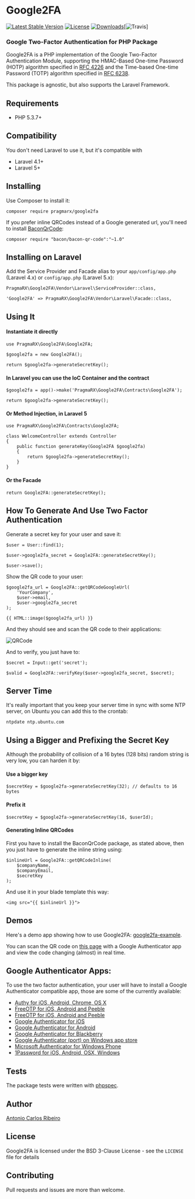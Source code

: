 # Google2FA

[![Latest Stable Version](https://img.shields.io/packagist/v/pragmarx/google2fa.svg?style=flat-square)](https://packagist.org/packages/pragmarx/google2fa) [![License](https://img.shields.io/badge/license-BSD_3_Clause-brightgreen.svg?style=flat-square)](LICENSE) [![Downloads](https://img.shields.io/packagist/dt/pragmarx/google2fa.svg?style=flat-square)](https://packagist.org/packages/pragmarx/google2fa)[![Travis](https://img.shields.io/travis/antonioribeiro/google2fa.svg?style=flat-square)]

### Google Two-Factor Authentication for PHP Package

Google2FA is a PHP implementation of the Google Two-Factor Authentication Module, supporting the HMAC-Based One-time Password (HOTP) algorithm specified in [RFC 4226](https://tools.ietf.org/html/rfc4226) and the Time-based One-time Password (TOTP) algorithm specified in [RFC 6238](https://tools.ietf.org/html/rfc6238).

This package is agnostic, but also supports the Laravel Framework.

## Requirements

- PHP 5.3.7+

## Compatibility

You don't need Laravel to use it, but it's compatible with

- Laravel 4.1+
- Laravel 5+

## Installing

Use Composer to install it:

    composer require pragmarx/google2fa

If you prefer inline QRCodes instead of a Google generated url, you'll need to install [BaconQrCode](https://github.com/Bacon/BaconQrCode):
  
    composer require "bacon/bacon-qr-code":"~1.0"

## Installing on Laravel

Add the Service Provider and Facade alias to your `app/config/app.php` (Laravel 4.x) or `config/app.php` (Laravel 5.x):

    PragmaRX\Google2FA\Vendor\Laravel\ServiceProvider::class,

    'Google2FA' => PragmaRX\Google2FA\Vendor\Laravel\Facade::class,

## Using It

#### Instantiate it directly

    use PragmaRX\Google2FA\Google2FA;
    
    $google2fa = new Google2FA();
    
    return $google2fa->generateSecretKey();

#### In Laravel you can use the IoC Container and the contract

    $google2fa = app()->make('PragmaRX\Google2FA\Contracts\Google2FA');
    
    return $google2fa->generateSecretKey();


#### Or Method Injection, in Laravel 5

    use PragmaRX\Google2FA\Contracts\Google2FA;
    
    class WelcomeController extends Controller 
    {
        public function generateKey(Google2FA $google2fa)
        {
            return $google2fa->generateSecretKey();
        }
    }


#### Or the Facade

    return Google2FA::generateSecretKey();

## How To Generate And Use Two Factor Authentication

Generate a secret key for your user and save it:

    $user = User::find(1);

    $user->google2fa_secret = Google2FA::generateSecretKey();

    $user->save();

Show the QR code to your user:

    $google2fa_url = Google2FA::getQRCodeGoogleUrl(
    	'YourCompany',
    	$user->email,
    	$user->google2fa_secret
    );

	{{ HTML::image($google2fa_url) }}

And they should see and scan the QR code to their applications:

![QRCode](https://chart.googleapis.com/chart?chs=200x200&chld=M|0&cht=qr&chl=otpauth%3A%2F%2Ftotp%2FPragmaRX%3Aacr%2Bpragmarx%40antoniocarlosribeiro.com%3Fsecret%3DADUMJO5634NPDEKW%26issuer%3DPragmaRX)

And to verify, you just have to:

	$secret = Input::get('secret');

    $valid = Google2FA::verifyKey($user->google2fa_secret, $secret);

## Server Time

It's really important that you keep your server time in sync with some NTP server, on Ubuntu you can add this to the crontab:

    ntpdate ntp.ubuntu.com

## Using a Bigger and Prefixing the Secret Key

Although the probability of collision of a 16 bytes (128 bits) random string is very low, you can harden it by:
 
#### Use a bigger key

    $secretKey = $google2fa->generateSecretKey(32); // defaults to 16 bytes

#### Prefix it

    $secretKey = $google2fa->generateSecretKey(16, $userId);

#### Generating Inline QRCodes

First you have to install the BaconQrCode package, as stated above, then you just have to generate the inline string using:
 
    $inlineUrl = Google2FA::getQRCodeInline(
        $companyName,
        $companyEmail,
        $secretKey
    );

And use it in your blade template this way:

    <img src="{{ $inlineUrl }}">

## Demos

Here's a demo app showing how to use Google2FA: [google2fa-example](https://github.com/antonioribeiro/google2fa-example).

You can scan the QR code on [this page](https://antoniocarlosribeiro.com/technology/google2fa) with a Google Authenticator app and view the code changing (almost) in real time.

## Google Authenticator Apps:

To use the two factor authentication, your user will have to install a Google Authenticator compatible app, those are some of the currently available:

* [Authy for iOS, Android, Chrome, OS X](https://www.authy.com/)
* [FreeOTP for iOS, Android and Peeble](https://fedorahosted.org/freeotp/)
* [FreeOTP for iOS, Android and Peeble](https://www.toopher.com/)
* [Google Authenticator for iOS](http://itunes.apple.com/us/app/google-authenticator/id388497605?mt=8")
* [Google Authenticator for Android](https://play.google.com/store/apps/details?id=com.google.android.apps.authenticator2")
* [Google Authenticator for Blackberry](https://m.google.com/authenticator")
* [Google Authenticator (port) on Windows app store](http://apps.microsoft.com/windows/en-us/app/google-authenticator/7ea6de74-dddb-47df-92cb-40afac4d38bb")
* [Microsoft Authenticator for Windows Phone](https://www.microsoft.com/en-us/store/apps/authenticator/9wzdncrfj3rj)
* [1Password for iOS, Android, OSX, Windows](https://1password.com)

## Tests

The package tests were written with [phpspec](http://www.phpspec.net/en/latest/).

## Author

[Antonio Carlos Ribeiro](http://twitter.com/iantonioribeiro)

## License

Google2FA is licensed under the BSD 3-Clause License - see the `LICENSE` file for details

## Contributing

Pull requests and issues are more than welcome.

